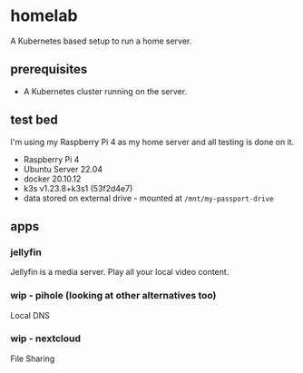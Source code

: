 # homelab

A Kubernetes based setup to run a home server.

## prerequisites

- A Kubernetes cluster running on the server.

## test bed

I'm using my Raspberry Pi 4 as my home server and all testing is done on it. 

- Raspberry Pi 4
- Ubuntu Server 22.04
- docker 20.10.12
- k3s v1.23.8+k3s1 (53f2d4e7)
- data stored on external drive - mounted at `/mnt/my-passport-drive`

## apps

### jellyfin

Jellyfin is a media server. Play all your local video content.

### wip - pihole (looking at other alternatives too)

Local DNS

### wip - nextcloud

File Sharing
